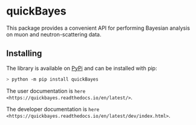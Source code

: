 # quickBayes

This package provides a convenient API
for performing Bayesian analysis
on muon and neutron-scattering data.

## Installing

The library is available on [PyPi](https://pypi.org/project/quickBayes/#description) and can be installed with pip:

```sh
> python -m pip install quickBayes
```

The user documentation is `here <https://quickbayes.readthedocs.io/en/latest/>`.

The developer documentation is `here <https://quickbayes.readthedocs.io/en/latest/dev/index.html>`.
